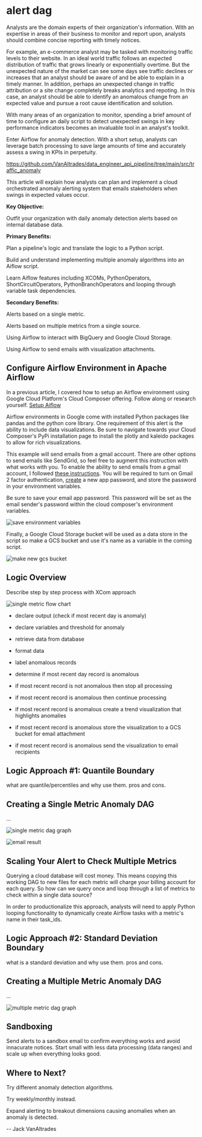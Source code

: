 # alert dag

Analysts are the domain experts of their organization's information. With an expertise in areas of their business to monitor and report upon, analysts should combine concise reporting with timely notices.

For example, an e-commerce analyst may be tasked with monitoring traffic levels to their website. In an ideal world traffic follows an expected distribution of traffic that grows linearly or exponentially overtime. But the unexpected nature of the market can see some days see traffic declines or increases that an analyst should be aware of and be able to explain in a timely manner. In addition, perhaps an unexpected change in traffic attribution or a site change completely breaks analytics and repoting. In this case, an analyst should be able to identify an anomalous change from an expected value and pursue a root cause identification and solution.

With many areas of an organization to monitor, spending a brief amount of time to configure an daily script to detect unexpected swings in key performance indicators becomes an invaluable tool in an analyst's toolkit.

Enter Airflow for anomaly detection. With a short setup, analysts can leverage batch processing to save large amounts of time and accurately assess a swing in KPIs in perpetuity.

https://github.com/VanAltrades/data_engineer_api_pipeline/tree/main/src/traffic_anomaly

This article will explain how analysts can plan and implement a cloud orchestrated anomaly alerting system that emails stakeholders when swings in expected values occur.

**Key Objective:**

Outfit your organization with daily anomaly detection alerts based on internal database data.

**Primary Benefits:**

Plan a pipeline's logic and translate the logic to a Python script.

Build and understand implementing multiple anomaly algorithms into an Aiflow script.

Learn Aiflow features including XCOMs, PythonOperators, ShortCircuitOperators, PythonBranchOperators and looping through variable task dependencies.


**Secondary Benefits:**

Alerts based on a single metric.

Alerts based on multiple metrics from a single source.

Using Airflow to interact with BigQuery and Google Cloud Storage.

Using Airflow to send emails with visualization attachments.

## Configure Airflow Environment in Apache Airflow

In a previous article, I covered how to setup an Airflow environment using Google Cloud Platform's Cloud Composer offering. Follow along or research yourself. [Setup Aiflow](https://medium.com/@vanaltrades/orchestrating-api-data-into-bigquery-using-airflow-the-analysts-guide-to-data-engineering-0bd6733b5d91)

Airflow environments in Google come with installed Python packages like pandas and the python core library. One requirement of this alert is the ability to include data visualizations. Be sure to navigate towards your Cloud Composer's PyPi installation page to install the plotly and kaleido packages to allow for rich visualizations. 

This example will send emails from a gmail account. There are other options to send emails like SendGrid, so feel free to augment this instruction with what works with you. To enable the ability to send emails from a gmail account, I followed [these instructions](https://www.letscodemore.com/blog/smtplib-smtpauthenticationerror-username-and-password-not-accepted/). You will be required to turn on Gmail 2 factor authentication, [create](https://myaccount.google.com/apppasswords) a new app password, and store the password in your environment variables.

Be sure to save your email app password. This password will be set as the email sender's password within the cloud composer's environment variables.

![save environment variables](image-1.png)

Finally, a Google Cloud Storage bucket will be used as a data store in the script so make a GCS bucket and use it's name as a variable in the coming script.

![make new gcs bucket](image-2.png)

## Logic Overview

Describe step by step process with XCom approach 

![single metric flow chart](image.png)

* declare output (check if most recent day is anomaly)

* declare variables and threshold for anomaly

* retrieve data from database

* format data

* label anomalous records

* determine if most recent day record is anomalous

* if most recent record is not anomalous then stop all processing

* if most recent record is anomalous then continue processing

* if most recent record is anomalous create a trend visualization that highlights anomalies

* if most recent record is anomalous store the visualization to a GCS bucket for email attachment

* if most recent record is anomalous send the visualization to email recipients

## Logic Approach #1: Quantile Boundary

what are quantile/percentiles and why use them. pros and cons.

## Creating a Single Metric Anomaly DAG

...

![single metric dag graph](image-4.png)

![email result](image-3.png)

## Scaling Your Alert to Check Multiple Metrics

Querying a cloud database will cost money. This means copying this working DAG to new files for each metric will charge your billing account for each query. So how can we query once and loop through a list of metrics to check within a single data source?

In order to productionalize this approach, analysts will need to apply Python looping functionality to dynamically create Airflow tasks with a metric's name in their task_ids.

## Logic Approach #2: Standard Deviation Boundary

what is a standard deviation and why use them. pros and cons.

## Creating a Multiple Metric Anomaly DAG

...

![multiple metric dag graph](image-5.png)

## Sandboxing

Send alerts to a sandbox email to confirm everything works and avoid innacurate notices. Start small with less data processing (data ranges) and scale up when everything looks good.

## Where to Next?

Try different anomaly detection algorithms.

Try weekly/monthly instead.

Expand alerting to breakout dimensions causing anomalies when an anomaly is detected.

-- Jack VanAltrades